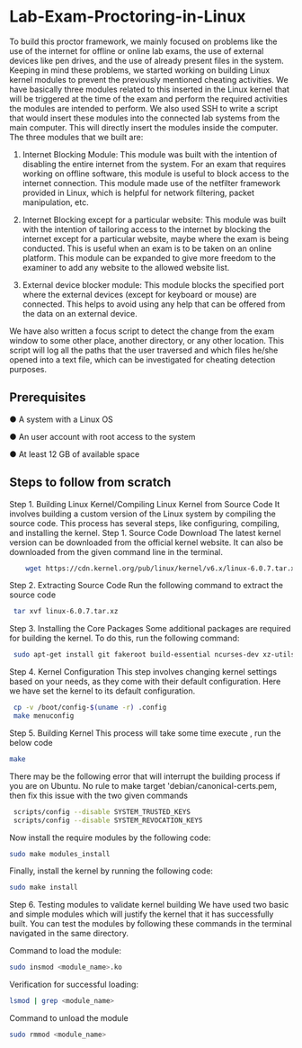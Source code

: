 # Lab-Exam-Proctoring-in-Linux
To build this proctor framework, we mainly focused on problems like the use of the internet for
offline or online lab exams, the use of external devices like pen drives, and the use of already
present files in the system. Keeping in mind these problems, we started working on building
Linux kernel modules to prevent the previously mentioned cheating activities. We have basically
three modules related to this inserted in the Linux kernel that will be triggered at the time of the
exam and perform the required activities the modules are intended to perform. We also used SSH
to write a script that would insert these modules into the connected lab systems from the main
computer. This will directly insert the modules inside the computer. The three modules that we
built are:

 1. Internet Blocking Module: This module was built with the intention of disabling the
     entire internet from the system. For an exam that requires working on offline software,
     this module is useful to block access to the internet connection. This module made use of
     the netfilter framework provided in Linux, which is helpful for network filtering, packet
     manipulation, etc.
     
  2. Internet Blocking except for a particular website: This module was built with the
     intention of tailoring access to the internet by blocking the internet except for a particular
     website, maybe where the exam is being conducted. This is useful when an exam is to be
     taken on an online platform. This module can be expanded to give more freedom to the
     examiner to add any website to the allowed website list.
     
  3. External device blocker module: This module blocks the specified port where the external
     devices (except for keyboard or mouse) are connected. This helps to avoid using any
     help that can be offered from the data on an external device.
     
We have also written a focus script to detect the change from the exam window to some other
place, another directory, or any other location. This script will log all the paths that the user
traversed and which files he/she opened into a text file, which can be investigated for cheating
detection purposes.


## Prerequisites
● A system with a Linux OS

● An user account with root access to the system

● At least 12 GB of available space



## Steps to follow from scratch
Step 1. Building Linux Kernel/Compiling Linux Kernel from Source Code
 It involves building a custom version of the Linux system by compiling the source code. This
process has several steps, like configuring, compiling, and installing the kernel.
Step 1. Source Code Download
The latest kernel version can be downloaded from the official kernel website. It can also be
downloaded from the given command line in the terminal.

 ```bash
     wget https://cdn.kernel.org/pub/linux/kernel/v6.x/linux-6.0.7.tar.xz
```

Step 2. Extracting Source Code
Run the following command to extract the source code
  ```bash
   tar xvf linux-6.0.7.tar.xz
```

Step 3. Installing the Core Packages
Some additional packages are required for building the kernel. To do this, run the
following command:
```bash
 sudo apt-get install git fakeroot build-essential ncurses-dev xz-utils libssl-dev bc flex libelf-dev bison
```

Step 4. Kernel Configuration
This step involves changing kernel settings based on your needs, as they come with their default
configuration. Here we have set the kernel to its default configuration.
```bash
 cp -v /boot/config-$(uname -r) .config
 make menuconfig
```

Step 5. Building Kernel
This process will take some time execute , run the below code
```bash
make
```
There may be the following error that will interrupt the building process if you are on Ubuntu.
No rule to make target 'debian/canonical-certs.pem, then fix this issue with the two given commands
```bash
 scripts/config --disable SYSTEM_TRUSTED_KEYS
 scripts/config --disable SYSTEM_REVOCATION_KEYS
```
Now install the require modules by the following code:
```bash
sudo make modules_install
```
Finally, install the kernel by running the following code:
```bash
sudo make install
```

Step 6. Testing modules to validate kernel building
We have used two basic and simple modules which will justify the kernel that it has successfully
built.
You can test the modules by following these commands in the terminal navigated in the same
directory.

Command to load the module:
```bash
sudo insmod <module_name>.ko
```

Verification for successful loading:
```bash
lsmod | grep <module_name>
```


Command to unload the module
```bash
sudo rmmod <module_name>
```
